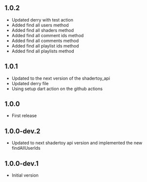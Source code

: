 ## 1.0.2

- Updated derry with test action
- Added find all users method
- Added find all shaders method
- Added find all comment ids method
- Added find all comments method
- Added find all playlist ids method
- Added find all playlists method 

## 1.0.1

- Updated to the next version of the shadertoy_api
- Updated derry file
- Using setup dart action on the github actions

## 1.0.0

- First release

## 1.0.0-dev.2

- Updated to next shadertoy api version and implemented the new findAllUserIds

## 1.0.0-dev.1

- Initial version